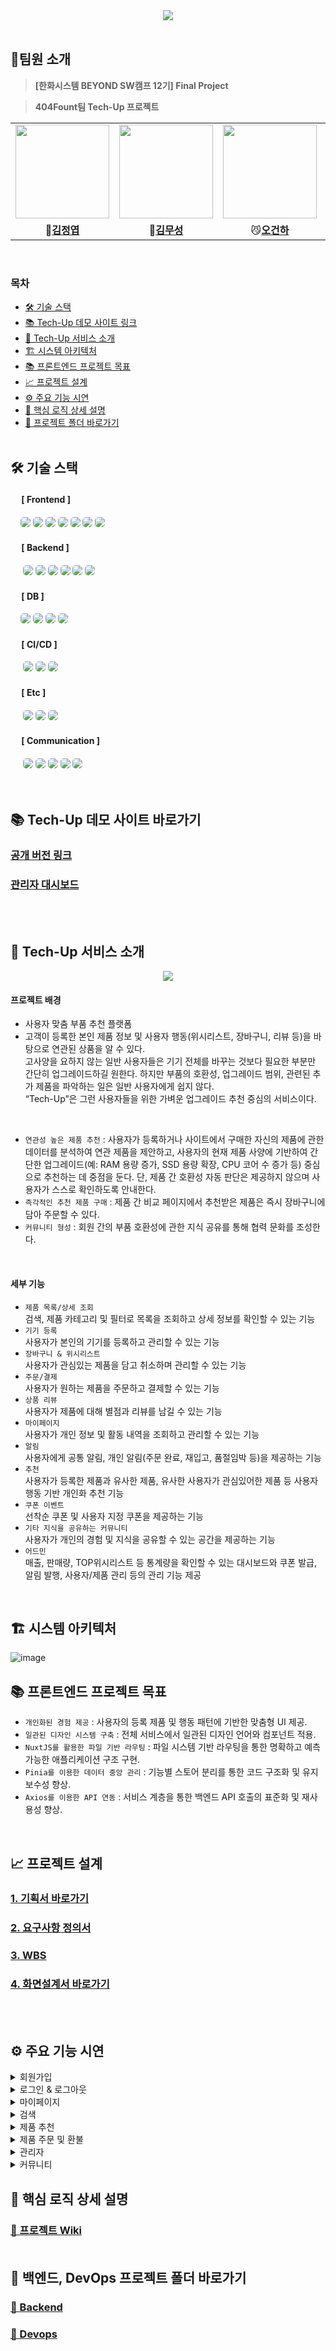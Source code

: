 <div align="center">
    <img src="./images/readme/techup_header_logo.png" /> <br>
</div>

<br>

## 🎁팀원 소개
> **[한화시스템 BEYOND SW캠프 12기] Final Project** 

> **404Fount팀 Tech-Up 프로젝트**

<table align="center">
 <tr>
    <td align="center"><a href="https://github.com/GoodLeaf"><img src="./images/readme/gpu.png" width="150px;" alt=""></td>
    <td align="center"><a href="https://github.com/museongkim0"><img src="./images/readme/cpu.png" width="150px;" alt=""></td>
    <td align="center"><a href="https://github.com/gunha0405"><img src="./images/readme/ssd.png" width="150px;" alt=""></td>
    <td align="center"><a href="https://github.com/Xen-alpha"><img src="./images/readme/hdd.png" width="150px;" alt=""></td>
  </tr>
  <tr>
    <td align="center">🐥<a href="https://github.com/GoodLeaf"><b>김정엽</b></td>
    <td align="center">🦊<a href="https://github.com/museongkim0"><b>김무성</b></td>
    <td align="center">😼<a href="https://github.com/gunha0405"><b>오건하</b></td>
    <td align="center">🐰<a href="https://github.com/Xen-alpha"><b>황경윤</b></td>
  </tr>

  </table>
<br>


### 목차

- [🛠 기술 스택](#-기술-스택)
- [📚 Tech-Up 데모 사이트 링크](#-Tech-Up-데모-사이트-바로가기)
- [🎨 Tech-Up 서비스 소개](#-Tech-Up-서비스-소개)
- [🏗️ 시스템 아키텍처](#️-시스템-아키텍처)
- [📚 프론트엔드 프로젝트 목표](#-프론트엔드-프로젝트-목표)
- [📈 프로젝트 설계](#-프로젝트-설계)
- [⚙️ 주요 기능 시연](#️-주요-기능-시연)
- [🚀 핵심 로직 상세 설명](#-핵심-로직-상세-설명)
- [📂 프로젝트 폴더 바로가기](#-백엔드-devops-프로젝트-폴더-바로가기)
<br><br>

## 🛠 기술 스택

#### &nbsp;　[ Frontend ]
&nbsp;&nbsp;&nbsp;&nbsp;<img src="https://img.shields.io/badge/html5-E34F26?style=for-the-badge&logo=html5&logoColor=white" style="border-radius: 5px;"/>
<img src="https://img.shields.io/badge/css3-1572B6?style=for-the-badge&logo=css3&logoColor=white" style="border-radius: 5px;"/>
<img src="https://img.shields.io/badge/JavaScript-F7DF1E?style=for-the-badge&logo=JavaScript&logoColor=white" style="border-radius: 5px;"/>
<img src="https://img.shields.io/badge/vuejs-%2335495e.svg?style=for-the-badge&logo=vuedotjs&logoColor=%234FC08D" style="border-radius: 5px;"/>
<img src="https://img.shields.io/badge/nginx-009639?style=for-the-badge&logo=nginx&logoColor=white" style="border-radius: 5px;"/>
<img src="https://img.shields.io/badge/pinia-gold?style=for-the-badge&logo=Pinia&logoColor=white" style="border-radius: 5px;"/>
<img src="https://img.shields.io/badge/nuxt-%2300DC82?style=for-the-badge&logo=nuxt&labelColor=%23FFFFFF" style="border-radius: 5px;"/>

#### &nbsp;　[ Backend ]
&nbsp;&nbsp;&nbsp;&nbsp;
<img src="https://img.shields.io/badge/java-%23ED8B00.svg?style=for-the-badge&logo=openjdk&logoColor=white" style="border-radius: 5px;">
<img src="https://img.shields.io/badge/Spring Boot-6DB33F?style=for-the-badge&logo=Spring-Boot&logoColor=white" style="border-radius: 5px;">
<img src="https://img.shields.io/badge/Spring_Security-6DB33F?style=for-the-badge&logo=Spring-Security&logoColor=white" style="border-radius: 5px;">
<img src="https://img.shields.io/badge/Spring data jpa-6DB33F?style=for-the-badge&logo=Spring-Boot&logoColor=white" style="border-radius: 5px;">
<img src="https://img.shields.io/badge/SMTP-ED8B00?style=for-the-badge&logo=openjdk&logoColor=white" style="border-radius: 5px;">
<img src="https://img.shields.io/badge/python-%230377CC.svg?style=for-the-badge&logo=python&logoColor=white" style="border-radius: 5px;">


#### &nbsp;　[ DB ]
&nbsp;&nbsp;&nbsp;</a>
<img src="https://img.shields.io/badge/MariaDB-003545?style=for-the-badge&logo=mariadb&logoColor=white" style="border-radius: 5px;"> 
<img src="https://img.shields.io/badge/AmazonS3-e05242?style=for-the-badge&logo=AmazonS3&logoColor=white" style="border-radius: 5px;">
<img src="https://img.shields.io/badge/elasticsearch-%230377CC.svg?style=for-the-badge&logo=elasticsearch&logoColor=white" style="border-radius: 5px;">
<img src="https://img.shields.io/badge/redis-E34F26?style=for-the-badge&logo=redis&logoColor=white" style="border-radius: 5px;">

#### &nbsp;　[ CI/CD ]
&nbsp;&nbsp;&nbsp;&nbsp;
<img src="https://img.shields.io/badge/kubernetes-%23326ce5.svg?style=for-the-badge&logo=kubernetes&logoColor=white" style="border-radius: 5px;">
<img src="https://img.shields.io/badge/docker-2496ED?style=for-the-badge&logo=docker&logoColor=white" style="border-radius: 5px;">
<img src="https://img.shields.io/badge/jenkins-D24939?style=for-the-badge&logo=jenkins&logoColor=white" style="border-radius: 5px;">

#### &nbsp;　[ Etc ]
&nbsp;&nbsp;&nbsp;&nbsp;
<img src="https://img.shields.io/badge/kafka-231F20?style=for-the-badge&logo=apachekafka&logoColor=white" style="border-radius: 5px;">
<img src="https://img.shields.io/badge/zookeeper-009639?style=for-the-badge&logo=zookeeper&logoColor=white" style="border-radius: 5px;">
<img src="https://img.shields.io/badge/logstash-f3bd19?style=for-the-badge&logo=logstash&logoColor=white" style="border-radius: 5px;">

#### &nbsp;　[ Communication ]
&nbsp;&nbsp;&nbsp;&nbsp;
<img src="https://img.shields.io/badge/discord-326CE5?style=for-the-badge&logo=discord&logoColor=white" style="border-radius: 5px;">
<img src="https://img.shields.io/badge/git-F05032?style=for-the-badge&logo=git&logoColor=white" style="border-radius: 5px;">
<img src="https://img.shields.io/badge/github-181717?style=for-the-badge&logo=github&logoColor=white" style="border-radius: 5px;">
<img src="https://img.shields.io/badge/jira-%230052CC?style=for-the-badge&logo=jira" style="border-radius: 5px;">
<img src="https://img.shields.io/badge/confluence-%23172B4D?style=for-the-badge&logo=confluence" style="border-radius: 5px;">
<br><br><br>


## 📚 Tech-Up 데모 사이트 바로가기
### [공개 버전 링크](https://techup.n-e.kr/)
### [관리자 대시보드](https://techup.n-e.kr/dashboard)

<br><br>
## 🎨 Tech-Up 서비스 소개
<div align="center">
    <img src="./images/readme/테크업_이미지.png" /> <br>
</div>

#### 프로젝트 배경
 - 사용자 맞춤 부품 추천 플랫폼 <br>
 - 고객이 등록한 본인 제품 정보 및 사용자 행동(위시리스트, 장바구니, 리뷰 등)을 바탕으로 연관된 상품을 알 수 있다.<br>
   고사양을 요하지 않는 일반 사용자들은 기기 전체를 바꾸는 것보다 필요한 부분만 간단히 업그레이드하길 원한다. 하지만 부품의 호환성, 업그레이드 범위, 관련된 추가 제품을 파악하는 일은 일반 사용자에게 쉽지 않다.<br>
   “Tech-Up”은 그런 사용자들을 위한 가벼운 업그레이드 추천 중심의 서비스이다.
<br>

- `연관성 높은 제품 추천` : 사용자가 등록하거나 사이트에서 구매한 자신의 제품에 관한 데이터를 분석하여 연관 제품을 제안하고, 사용자의 현재 제품 사양에 기반하여 간단한 업그레이드(예: RAM 용량 증가, SSD 용량 확장, CPU 코어 수 증가 등) 중심으로 추천하는 데 중점을 둔다. 단, 제품 간 호환성 자동 판단은 제공하지 않으며 사용자가 스스로 확인하도록 안내한다.<br>
- `즉각적인 추천 제품 구매` : 제품 간 비교 페이지에서 추천받은 제품은 즉시 장바구니에 담아 주문할 수 있다.<br>
- `커뮤니티 형성` : 회원 간의 부품 호환성에 관한 지식 공유를 통해 협력 문화를 조성한다.
<br>



#### 세부 기능
  - `제품 목록/상세 조회`<br>
    검색, 제품 카테고리 및 필터로 목록을 조회하고 상세 정보를 확인할 수 있는 기능
  - `기기 등록`<br>
    사용자가 본인의 기기를 등록하고 관리할 수 있는 기능
  - `장바구니 & 위시리스트`<br>
    사용자가 관심있는 제품을 담고 취소하며 관리할 수 있는 기능
  - `주문/결제`<br>
    사용자가 원하는 제품을 주문하고 결제할 수 있는 기능
  - `상품 리뷰`<br>
    사용자가 제품에 대해 별점과 리뷰를 남길 수 있는 기능
  - `마이페이지`<br>
    사용자가 개인 정보 및 활동 내역을 조회하고 관리할 수 있는 기능
  - `알림`<br>
    사용자에게 공통 알림, 개인 알림(주문 완료, 재입고, 품절임박 등)을 제공하는 기능
  - `추천`<br>
    사용자가 등록한 제품과 유사한 제품, 유사한 사용자가 관심있어한 제품 등 사용자 행동 기반 개인화 추천 기능
  - `쿠폰 이벤트`<br>
    선착순 쿠폰 및 사용자 지정 쿠폰을 제공하는 기능
  - `기타 지식을 공유하는 커뮤니티`<br>
    사용자가 개인의 경험 및 지식을 공유할 수 있는 공간을 제공하는 기능
  - `어드민`<br>
    매출, 판매량, TOP위시리스트 등 통계량을 확인할 수 있는 대시보드와 쿠폰 발급, 알림 발행, 사용자/제품 관리 등의 관리 기능 제공
<br>

## 🏗️ 시스템 아키텍처
![image](https://github.com/beyond-sw-camp/be12-fin-404Found-Tech-Up-FE/blob/main/images/readme/techup_final_sys_arch.png)



## 📚 프론트엔드 프로젝트 목표
- `개인화된 경험 제공` : 사용자의 등록 제품 및 행동 패턴에 기반한 맞춤형 UI 제공.
- `일관된 디자인 시스템 구축` : 전체 서비스에서 일관된 디자인 언어와 컴포넌트 적용.
- `NuxtJS를 활용한 파일 기반 라우팅` : 파일 시스템 기반 라우팅을 통한 명확하고 예측 가능한 애플리케이션 구조 구현.
- `Pinia를 이용한 데이터 중앙 관리` : 기능별 스토어 분리를 통한 코드 구조화 및 유지보수성 향상.
- `Axios를 이용한 API 연동` : 서비스 계층을 통한 백엔드 API 호출의 표준화 및 재사용성 향상.
<br>

## 📈 프로젝트 설계

### [1. 기획서 바로가기](https://docs.google.com/document/d/16gP1yR5g0CdxHhqj8PXJoByyoDGGJnpJ/edit?usp=sharing&ouid=114636369401934471820&rtpof=true&sd=true)

### [2. 요구사항 정의서](https://docs.google.com/spreadsheets/d/1lb-SckwF90w3tpbJPMl18hdyDSESCkCRWy9koUEmFbI/edit?usp=sharing)

### [3. WBS](https://docs.google.com/spreadsheets/d/1ZyTxJWcncdOwUFm7sC4lPoY8Tqr1N9bT/edit?usp=sharing&ouid=114636369401934471820&rtpof=true&sd=true)

### [4. 화면설계서 바로가기](https://www.figma.com/design/iJvl1G2NeaJ16nfu0IkcUh/404Found?node-id=0-1&t=e4BsxJGkX5qVDjfZ-1)

<br><br>

## ⚙️ 주요 기능 시연
<details>
<summary>회원가입</summary>
<div align="center">
    <img src="./images/function/회원가입.gif" /> <br>
</div>

> 이메일, 비밀번호, 닉네임로 회원 가입을 한다.<br>
> 이메일, 닉네임은 **중복이 불가능**하며, 비밀번호는 8자 이상의 영문 및 숫자여야 한다.<br>
> 계정 생성 스패밍을 막기 위해 이메일 인증을 해야 가입할 수 있다.
</details>

<details>
<summary>로그인 & 로그아웃</summary>

- 로그인 & 로그아웃
<div align="center">
    <img src="./images/function/로그인&로그아웃.gif" /> <br>
</div>

> 이메일, 비밀번호로 로그인한다.<br>
> 로그아웃을 클릭하여 로그아웃한다.

- 소셜 로그인  
<div align="center">
    <img src="./images/function/소셜로그인.gif" /> <br>
</div>

> 소셜 로그인은 소셜로 로그인 한 후 로그인한 사용자 계정의 이름을 받아온다.<br>
> 소셜 로그인 사용자는 소셜 로그인으로만 로그인할 수 있다.

- 비밀번호 찾기  
<div align="center">
    <img src="./images/function/비밀번호찾기.gif" /> <br>
</div>

> 이메일 인증을 통해 비밀번호 찾기를 한다.<br>
> 이메일 인증이 완료되면 새로운 비밀번호, 확인 비밀번호를 입력하여 비밀번호를 변경할 수 있다.
</details>

<details>

<summary>마이페이지</summary>

- 회원 정보 수정 및 탈퇴
<div align="center">
    <img src="./images/function/회원정보관리.gif" /> <br>
</div>

> 전화 번호, 주소를 입력하여 회원 정보를 수정할 수 있다.<br>
> 회원 탈퇴 버튼을 클릭하여 탈퇴할 수 있다.

- 기기 등록 및 관리
<div align="center">
    <img src="./images/function/기기등록.gif" /> <br>
</div>

> 기기 목록에서 검색을 통해 나의 기기를 탐색할 수 있다.<br>
> 등록하기 버튼을 클릭하면 내 기기 목록에 추가된다.<br>
> 등록 해제 버튼을 클릭하여 등록한 기기를 해제할 수 있다.  

- 내 게시글 목록  
<div align="center">
    <img src="./images/function/게시판관리.gif" /> <br>
</div>

> 커뮤니티에 작성한 게시글의 목록을 확인한다.<br>
> 게시글을 클릭하여 게시글 상세보기 페이지로 이동할 수 있다.  

- 내 주문 내역  
<div align="center">
    <img src="./images/function/주문관리.gif" /> <br>
</div>

> 주문한 제품의 목록을 확인한다.<br>
> 상세 정보 보기를 통해 주문 내역의 상세정보를 확인하고 환불할 수 있다.  

- 내 알림 내역  
<div align="center">
    <img src="./images/function/알림관리.gif" /> <br>
</div>

> 알림 내역 목록을 확인한다.
> 읽은 알림과 안읽은 알림을 구분하여 확인할 수 있고, 삭제할 수 있다.  
> 알림 수신 여부를 토글을 통해 설정할 수 있다.  

- 비밀번호 바꾸기  
<div align="center">
    <img src="./images/function/비밀번호변경.gif" /> <br>
</div>

> 이전 비밀번호, 새 비밀번호, 새 비밀번호(확인)을 입력하여 비밀번호를 변경한다.  
</details>

<details>
<summary>검색</summary>

### 제품 검색
![images](https://github.com/beyond-sw-camp/be12-fin-404Found-Tech-Up-FE/blob/main/images/function/product_search.gif)
> 헤더에 있는 검색창으로 제품 검색이 가능하다.  
> 메인 페이지의 검색창은 카테고리별 제품 검색이 가능하다.
> 검색 결과는 5가지 옵션으로 정렬하며, 페이지네이션을 통해 다음 제품 목록을 받아온다.
---
### 제품 목록 탐색
![images](https://github.com/beyond-sw-camp/be12-fin-404Found-Tech-Up-FE/blob/main/images/function/product_list.gif)
> 헤더의 **제품** 링크로 들어간 페이지에서 부품 카테고리(CPU, 그래픽 카드, RAM, SSD, 하드디스크) 및 가격대 별로 판매 중인 상품을 조회할 수 있다.
> 제품 상세보기에서는 제품에 대한 설명과 제품에 대한 리뷰를 볼 수 있다.
</details>

<details>
<summary>제품 추천</summary>

### 사용자가 소유한 제품 정보의 등록
![images](https://github.com/beyond-sw-camp/be12-fin-404Found-Tech-Up-FE/blob/main/images/function/%EB%82%B4%20%EA%B8%B0%EA%B8%B0%20%EB%93%B1%EB%A1%9D.gif)

> 사용자는 마이페이지 내에서 사이드바의 제품 정보 등록 페이지 링크를 눌러 내 제품 등록 페이지로 이동할 수 있다.
> 자신의 부품 이름을 검색하여 찾은 부품을 내 부품으로 등록할 수 있다.
### 제공한 부품 정보를 바탕으로 제품 추천
![비교 페이지]()

> 페이지 상단의 양방향 화살표 로고를 누르면 제품 간 비교 페이지에 진입한다.
> 사용자가 소유한 제품, 사용자가 위시리스트에 담은 제품과 추천 알고리즘에 의해 선정된 연관 부품을 5가지 카테고리(CPU, 그래픽 카드, RAM, SSD, 하드디스크)로 구분하여 볼 수 있다.
</details>

<details>
<summary>제품 주문 및 환불</summary>

### 장바구니
![images](https://github.com/beyond-sw-camp/be12-fin-404Found-Tech-Up-FE/blob/main/images/function/product_cart_add.gif)
> 장바구니에 구매하려는 여러 제품을 모아 한 번에 주문할 수 있다.
---
### 주문 및 결제
![images](https://github.com/beyond-sw-camp/be12-fin-404Found-Tech-Up-FE/blob/main/images/function/product_order.gif)

> 주문 내역을 보고 결제를 할 수 있다.
> 주문에 사용 가능한 쿠폰을 받았다면 적용하여 할인을 받을 수 있다.
> 카카오페이가 지원된다.
---
### 주문 취소 및 환불
![images](https://github.com/beyond-sw-camp/be12-fin-404Found-Tech-Up-FE/blob/main/images/function/product_request_refund.gif)

> 사용자는 주문 상세 페이지에서 환불 요청을 쉽게 할 수 있다.

![images](https://github.com/beyond-sw-camp/be12-fin-404Found-Tech-Up-FE/blob/main/images/function/%EA%B4%80%EB%A6%AC%EC%9E%90%20%EC%83%81%ED%92%88%20%ED%99%98%EB%B6%88%20%EC%88%98%EB%9D%BD.gif)

> 관리자는 환불이 요청된 제품에 한해 환불 처리를 할 수 있다.
</details>

<details>
<summary>관리자</summary>

관리자만이 들어갈 수 있는 페이지는 `/dashboard` URI를 통해 진입할 수 있으며, 익명 사용자 및 일반 사용자는 진입할 수 없다.

### 판매 제품 관리

![제품 목록 이미지](./images/readme/admin_product_list.png)
![제품 검색 결과 이미지](./images/readme/admin_product_search.png)

> 관리자는 제품 목록 페이지를 볼 수 있다. 페이지 진입시 현재 존재하는 제품 목록을 DB에서 전부 불러온다.
> 제품 목록 상단의 검색 창에 키워드를 넣고 검색 버튼을 누르면 DB에서 해당 키워드를 이름으로 가진 제품 목록이 나타난다.
> 메인페이지 상단의 검색 창은 카테고리 지정 검색이 가능하다.
> 검색 결과 중 각 항목의 왼쪽 링크를 누르면 제품 정보 페이지로 이동하며 상세 정보를 불러온다.
> 각 항목에 대해 회원 전체에게 발급하는 특정 제품 전용 쿠폰을 발급하거나, 제품 정보를 수정하거나 삭제할 수 있다.
> 제품 목록과 검색 창 사이에 있는 '제품 등록' 버튼을 눌러 제품 등록 페이지로 이동한다.

![제품 등록 이미지](./images/readme/admin-product-register-detail.png)

> 제품 등록 페이지에서 제품의 이름, 브랜드, 가격, 설명 등을 적을 수 있다.
> 제품은 "CPU, GPU, RAM, SSD, HDD" 5개의 카테고리로 나뉘어 카테고리를 선택하면 그에 따른 제품 별 추가 정보를 적을 수 있다.
> 이미지를 최대 5장까지 등록할 수 있으며, 업로드 창이 나타났을 때 여러 파일을 선택하여 업로드하면 아래에 이미지 미리보기 창이 배열된다.
> 제품 이름부터 카테고리까지는 반드시 빈 정보가 있지 않도록 최하단의 등록 버튼을 눌러 전송하면 DB에 저장한 정보를 응답으로 반환한다.

---
### 쿠폰과 선착순 쿠폰 발급 이벤트

![쿠폰 이벤트 등록](./images/readme/coupon-register.gif)

> 관리자 쿠폰 목록 페이지에서 쿠폰 정보의 수정/삭제를 요청할 수 있다. 만일 쿠폰 정보를 갱신하거나 삭제하면, 사용자에게 발급한 쿠폰도 연관 관계 따라 정보가 바뀌거나 삭제된다. 단, 사용한 발급 쿠폰이 있는 쿠폰은 제거할 수 없다.
> 관리자가 특정 사용자 전용 쿠폰을 수동으로 발급하거나 선착순 쿠폰 발급 이벤트를 등록하려면 제품의 등록 번호, 할인율, 쿠폰 이름 및 만료일, 재고를 HTTP 요청의 body로 보낸다.
> 만일 관리자가 특정 사용자 전용 쿠폰을 발송하여 선착순 쿠폰 발급 이벤트를 등록할 필요가 없을 경우 제품 목록 조회시 재고 정보를 표시하지 않는다.
> 만일 관리자가 선착순 쿠폰 발급 이벤트를 등록할 경우 사용자가 발급할 수 있다.

---
### 주문 관리
![사용자 목록 페이지](https://github.com/beyond-sw-camp/be12-fin-404Found-Tech-Up-FE/blob/main/images/function/%EA%B4%80%EB%A6%AC%EC%9E%90%20%EC%82%AC%EC%9A%A9%EC%9E%90%20%EB%AA%A9%EB%A1%9D.gif)

> 사용자 관리 페이지에서 단순 조회/검색 등으로 사이트에 등록한 사용자 목록을 요청할 경우 전체 목록일 경우 페이지네이션이 된 결과를 반환하고, 검색의 경우 전체 목록을 반환한다.

![사용자 주문 내역 페이지](https://github.com/beyond-sw-camp/be12-fin-404Found-Tech-Up-FE/blob/main/images/function/%EA%B4%80%EB%A6%AC%EC%9E%90%20%EC%82%AC%EC%9A%A9%EC%9E%90%20%EC%A3%BC%EB%AC%B8%EB%82%B4%EC%97%AD.gif)

> 특정 사용자의 주문 목록 보기를 요청할 경우 URI 경로로 받은 번호를 가진 사용자의 주문 목록을 전부 반환한다.
> 주문 상태가 PAID가 아닌 REQUESTED_REFUND인 경우 관리자는 환불 요청을 보낼 수 있으며, PG사에 환불을 요청한다. 이 과정은 트랜잭션으로 처리되어 중도에 실패할 경우 롤백이 이루어진다.

---
### 알림 관리
![알림 목록 페이지](https://github.com/beyond-sw-camp/be12-fin-404Found-Tech-Up-FE/blob/main/images/function/%EA%B4%80%EB%A6%AC%EC%9E%90%20%EC%95%8C%EB%A6%BC%20%EB%AA%A9%EB%A1%9D.gif)

> 알림 목록에서는 전체 사용자 알림 및 시스템에 스케줄된 알림 목록을 볼 수 있다.
> 시스템에 스케줄된 첫 4개의 알림은 삭제할 수 없다. 대신 서버 설치 시 이들 알림에 대한 데이터가 DB에 미리 들어가 있다고 가정한다.
> 그 외의 알림은 관리자가 제목과 내용을 포함한 body 정보를 등록 페이지에서 입력한 뒤 POST 요청을 하여 해당 알림 정보를 저장하고 모든 사용자에게 알림을 보낸다.

</details>

<details>
<summary>커뮤니티</summary>

### 게시글 목록

![커뮤니티 페이지]()

> 커뮤니티 페이지에 진입하여 조회 요청을 하면 현재 등록된 게시글들이 일정한 갯수로 잘린 목록을 볼 수 있다.
> 아래 페이지 이동 버튼들로 페이지 이동 요청을 하여 보이는 게시글 목록을 바꿀 수 있다.

### 게시글 작성/수정/삭제
![에디터]()

> 에디터에 입력한 데이터가 등록되며, 게시글에서 수정/삭제를 선택하여 수정 또는 삭제가 가능하다.
</details>


## 🚀 핵심 로직 상세 설명
### [📃 프로젝트 Wiki](https://github.com/beyond-sw-camp/be12-fin-404Found-Tech-Up-FE/wiki) <br><br>


## 📂 백엔드, DevOps 프로젝트 폴더 바로가기
### [📃 Backend](https://github.com/beyond-sw-camp/be12-fin-404Found-Tech-Up-BE/blob/main/README.md) <br>
### [📃 Devops](https://github.com/beyond-sw-camp/be12-fin-404Found-Tech-Up-BE/blob/main/devops/README.md)
<br>

